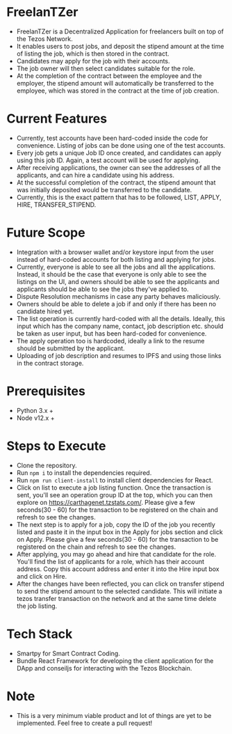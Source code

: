 # FreelanTZer

- FreelanTZer is a Decentralized Application for freelancers built on top of the Tezos Network. 
- It enables users to post jobs, and deposit the stipend amount at the time of listing the job, which is then stored in the contract. 
- Candidates may apply for the job with their accounts.
- The job owner will then select candidates suitable for the role.
- At the completion of the contract between the employee and the employer, the stipend amount will automatically be transferred to the employee, which was stored in the contract at the time of job creation.

# Current Features

- Currently, test accounts have been hard-coded inside the code for convenience. Listing of jobs can be done using one of the test accounts.
- Every job gets a unique Job ID once created, and candidates can apply using this job ID. Again, a test account will be used for applying.
- After receiving applications, the owner can see the addresses of all the applicants, and can hire a candidate using his address.
- At the successful completion of the contract, the stipend amount that was initially deposited would be transferred to the candidate.
- Currently, this is the exact pattern that has to be followed, LIST, APPLY, HIRE, TRANSFER_STIPEND.

# Future Scope

- Integration with a browser wallet and/or keystore input from the user instead of hard-coded accounts for both listing and applying for jobs.
- Currently, everyone is able to see all the jobs and all the applications. Instead, it should be the case that everyone is only able to see the listings on the UI, and owners should be able to see the applicants and applicants should be able to see the jobs they've applied to.
- Dispute Resolution mechanisms in case any party behaves maliciously.
- Owners should be able to delete a job if and only if there has been no candidate hired yet.
- The list operation is currently hard-coded with all the details. Ideally, this input which has the company name, contact, job description etc. should be taken as user input, but has been hard-coded for convenience.
- The apply operation too is hardcoded, ideally a link to the resume should be submitted by the applicant.
- Uploading of job description and resumes to IPFS and using those links in the contract storage.

# Prerequisites

- Python 3.x +
- Node v12.x +

# Steps to Execute

- Clone the repository.
- Run ```npm i``` to install the dependencies required.
- Run ```npm run client-install``` to install client dependencies for React.
- Click on list to execute a job listing function. Once the transaction is sent, you'll see an operation group ID at the top, which you can then explore on https://carthagenet.tzstats.com/. Please give a few seconds(30 - 60) for the transaction to be registered on the chain and refresh to see the changes.
- The next step is to apply for a job, copy the ID of the job you recently listed and paste it in the input box in the Apply for jobs section and click on Apply. Please give a few seconds(30 - 60) for the transaction to be registered on the chain and refresh to see the changes.
- After applying, you may go ahead and hire that candidate for the role. You'll find the list of applicants for a role, which has their account address. Copy this account address and enter it into the Hire input box and click on Hire.
- After the changes have been reflected, you can click on transfer stipend to send the stipend amount to the selected candidate. This will initiate a tezos transfer transaction on the network and at the same time delete the job listing.

# Tech Stack

- Smartpy for Smart Contract Coding.
- Bundle React Framework for developing the client application for the DApp and conseiljs for interacting with the Tezos Blockchain.

# Note

- This is a very minimum viable product and lot of things are yet to be implemented. Feel free to create a pull request!
